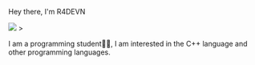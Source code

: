 <p>Hey there, I'm R4DEVN</p>
<img src="![Gengar_face](https://github.com/R4DEVN/R4DEVN/assets/170834116/b177ef29-37ee-45d0-b585-0fd934742b3b)">
>
<p>I am a programming student🧑‍💻, I am interested in the C++ language and other programming languages.</p>
